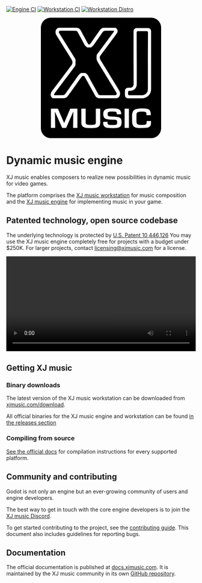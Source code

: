 [![Engine CI](https://github.com/xjmusic/xjmusic/actions/workflows/engine_ci.yaml/badge.svg)](https://github.com/xjmusic/xjmusic/actions/workflows/engine_ci.yaml)
[![Workstation CI](https://github.com/xjmusic/workstation/actions/workflows/workstation_ci.yml/badge.svg)](https://github.com/xjmusic/workstation/actions/workflows/workstation_ci.yml)
[![Workstation Distro](https://github.com/xjmusic/workstation/actions/workflows/workstation_distro.yml/badge.svg)](https://github.com/xjmusic/workstation/actions/workflows/workstation_distro.yml)

<p align="center">
  <a href="https://xjmusic.com">
    <img width="320" height="320" src="design/xj-music-logo.png" alt="XJ music logo" />
  </a>
</p>


# Dynamic music engine

XJ music enables composers to realize new possibilities in dynamic music for video games.

The platform comprises the [XJ music workstation](workstation/README.md) for music composition and the 
[XJ music engine](engine/README.md) for implementing music in your game.

  
## Patented technology, open source codebase

The underlying technology is protected by [U.S. Patent 10,446,126](https://patents.google.com/patent/US10446126B1/)
You may use the XJ music engine completely free for projects with a budget under $250K.
For larger projects, contact licensing@xjmusic.com for a license.

<video width="100%" loop autoplay>
  <source src="https://xjmusic.com/img/workstation-demo.mp4" type="video/mp4">
  Your browser does not support the video tag.
</video>

## Getting XJ music

### Binary downloads

The latest version of the XJ music workstation can be downloaded from [xjmusic.com/download](https://xjmusic.com/download).

All official binaries for the XJ music engine and workstation can be found [in the releases section](https://github.com/xjmusic/xjmusic/releases)

### Compiling from source

[See the official docs](https://docs.godotengine.org/en/latest/contributing/development/compiling)
for compilation instructions for every supported platform.

## Community and contributing

Godot is not only an engine but an ever-growing community of users and engine developers.

The best way to get in touch with the core engine developers is to join the
[XJ music Discord](https://discord.xj.io).

To get started contributing to the project, see the [contributing guide](CONTRIBUTING.md).
This document also includes guidelines for reporting bugs.

## Documentation

The official documentation is published at [docs.xjmusic.com](https://docs.xjmusic.com).
It is maintained by the XJ music community in its own [GitHub repository](https://github.com/xjmusic/xjmusic-docs).
